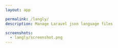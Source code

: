 ```yaml
---
layout: app

permalink: /langly/
description: Manage Laravel json language files

screenshots:
  - langly/screenshot.png
---
```

